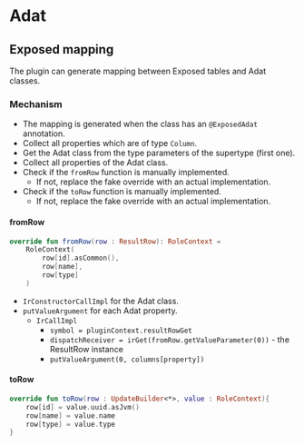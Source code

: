 # Adat

## Exposed mapping

The plugin can generate mapping between Exposed tables and Adat classes.

### Mechanism

* The mapping is generated when the class has an `@ExposedAdat` annotation.
* Collect all properties which are of type `Column`.
* Get the Adat class from the type parameters of the supertype (first one).
* Collect all properties of the Adat class.
* Check if the `fromRow` function is manually implemented.
    * If not, replace the fake override with an actual implementation.
* Check if the `toRow` function is manually implemented.
    * If not, replace the fake override with an actual implementation.

#### fromRow

```kotlin
override fun fromRow(row : ResultRow): RoleContext =
    RoleContext(
        row[id].asCommon(),
        row[name],
        row[type]
    )
```

* `IrConstructorCallImpl` for the Adat class.
* `putValueArgument` for each Adat property.
    * `IrCallImpl`
        * `symbol = pluginContext.resultRowGet`
        * `dispatchReceiver = irGet(fromRow.getValueParameter(0))` - the ResultRow instance
        * `putValueArgument(0, columns[property])`

#### toRow

```kotlin
override fun toRow(row : UpdateBuilder<*>, value : RoleContext){
    row[id] = value.uuid.asJvm()
    row[name] = value.name
    row[type] = value.type
}
```
